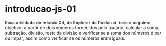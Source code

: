 # introducao-js-01

Essa atividade do módulo 04, do Explorer da Rockeset, teve o seguinte objetivo: a partir de dois números fornecidos pelo usuário, 
calcular a soma, subtração, divisão, resto da divisão e verificar se a soma dos números é par ou ímpar, assim como verificar se os números eram iguais.
